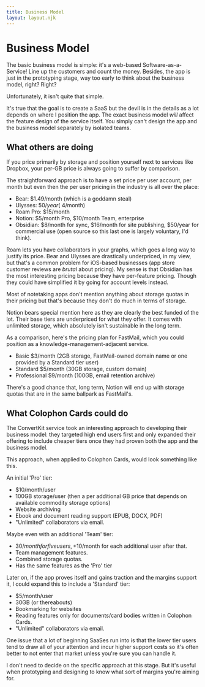 ```yaml
---
title: Business Model
layout: layout.njk
---
```


# Business Model

The basic business model is simple: it's a web-based Software-as-a-Service! Line up the customers and count the money. Besides, the app is just in the prototyping stage, way too early to think about the business model, right? Right?

Unfortunately, it isn't quite that simple.

It's true that the goal is to create a SaaS but the devil is in the details as a lot depends on where I position the app. The exact business model _will_ affect the feature design of the service itself. You simply can't design the app and the business model separately by isolated teams.

## What others are doing

If you price primarily by storage and position yourself next to services like Dropbox, your per-GB price is always going to suffer by comparison.

The straightforward approach is to have a set price per user account, per month but even then the per user pricing in the industry is all over the place:

- Bear: $1.49/month (which is a goddamn steal)
- Ulysses: $50/year (~$4/month)
- Roam Pro: $15/month
- Notion: $5/month Pro, $10/month Team, enterprise
- Obsidian: $8/month for sync, $16/month for site publishing, $50/year for commercial use (open source so this last one is largely voluntary, I'd think).

Roam lets you have collaborators in your graphs, which goes a long way to justify its price. Bear and Ulysses are drastically underpriced, in my view, but that's a common problem for iOS-based businesses (app store customer reviews are _brutal_ about pricing). My sense is that Obsidian has the most interesting pricing because they have per-feature pricing. Though they could have simplified it by going for account levels instead.

Most of notetaking apps don't mention anything about storage quotas in their pricing but that's because they don't do much in terms of storage.

Notion bears special mention here as they are clearly the best funded of the lot. Their base tiers are underpriced for what they offer. It comes with unlimited storage, which absolutely isn't sustainable in the long term.

As a comparison, here's the pricing plan for FastMail, which you could position as a knowledge-management-adjacent service.

- Basic $3/month (2GB storage, FastMail-owned domain name or one provided by a Standard tier user)
- Standard $5/month (30GB storage, custom domain)
- Professional $9/month (100GB, email retention archive)

There's a good chance that, long term, Notion will end up with storage quotas that are in the same ballpark as FastMail's.

## What Colophon Cards could do

The ConvertKit service took an interesting approach to developing their business model: they targeted high end users first and only expanded their offering to include cheaper tiers once they had proven both the app and the business model.

This approach, when applied to Colophon Cards, would look something like this.

An initial 'Pro' tier:

- $10/month/user
- 100GB storage/user (then a per additional GB price that depends on available commodity storage options)
- Website archiving
- Ebook and document reading support (EPUB, DOCX, PDF)
- "Unlimited" collaborators via email.

Maybe even with an additional 'Team' tier:

- $30/month for five users, +$10/month for each additional user after that.
- Team management features.
- Combined storage quotas.
- Has the same features as the 'Pro' tier

Later on, if the app proves itself and gains traction and the margins support it, I could expand this to include a 'Standard' tier:

- $5/month/user
- 30GB (or thereabouts)
- Bookmarking for websites
- Reading features only for documents/card bodies written in Colophon Cards.
- "Unlimited" collaborators via email.

One issue that a lot of beginning SaaSes run into is that the lower tier users tend to draw all of your attention and incur higher support costs so it's often better to not enter that market unless you're sure you can handle it.

I don't need to decide on the specific approach at this stage. But it's useful when prototyping and designing to know what sort of margins you're aiming for.
